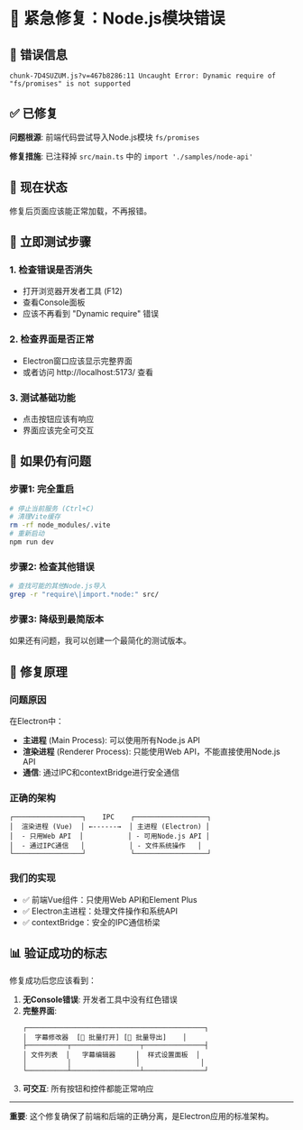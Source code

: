 # 🚨 紧急修复：Node.js模块错误

## 🐛 错误信息
```
chunk-7D4SUZUM.js?v=467b8286:11 Uncaught Error: Dynamic require of "fs/promises" is not supported
```

## ✅ 已修复
**问题根源**: 前端代码尝试导入Node.js模块 `fs/promises`

**修复措施**: 已注释掉 `src/main.ts` 中的 `import './samples/node-api'`

## 🎯 现在状态
修复后页面应该能正常加载，不再报错。

## 🔧 立即测试步骤

### 1. 检查错误是否消失
- 打开浏览器开发者工具 (F12)
- 查看Console面板
- 应该不再看到 "Dynamic require" 错误

### 2. 检查界面是否正常
- Electron窗口应该显示完整界面
- 或者访问 http://localhost:5173/ 查看

### 3. 测试基础功能
- 点击按钮应该有响应
- 界面应该完全可交互

## 🚀 如果仍有问题

### 步骤1: 完全重启
```bash
# 停止当前服务 (Ctrl+C)
# 清理Vite缓存
rm -rf node_modules/.vite
# 重新启动
npm run dev
```

### 步骤2: 检查其他错误
```bash
# 查找可能的其他Node.js导入
grep -r "require\|import.*node:" src/
```

### 步骤3: 降级到最简版本
如果还有问题，我可以创建一个最简化的测试版本。

## 🎯 修复原理

### 问题原因
在Electron中：
- **主进程** (Main Process): 可以使用所有Node.js API
- **渲染进程** (Renderer Process): 只能使用Web API，不能直接使用Node.js API
- **通信**: 通过IPC和contextBridge进行安全通信

### 正确的架构
```
┌─────────────────┐    IPC    ┌──────────────────┐
│  渲染进程 (Vue)  │ ←------→  │ 主进程 (Electron) │
│  - 只用Web API  │           │ - 可用Node.js API │
│  - 通过IPC通信   │           │ - 文件系统操作   │
└─────────────────┘           └──────────────────┘
```

### 我们的实现
- ✅ 前端Vue组件：只使用Web API和Element Plus
- ✅ Electron主进程：处理文件操作和系统API
- ✅ contextBridge：安全的IPC通信桥梁

## 📊 验证成功的标志

修复成功后您应该看到：

1. **无Console错误**: 开发者工具中没有红色错误
2. **完整界面**: 
   ```
   ┌────────────────────────────────────────────┐
   │  字幕修改器  [📁 批量打开] [💾 批量导出]    │
   ├──────────┬─────────────────┬───────────────┤
   │ 文件列表  │   字幕编辑器     │  样式设置面板  │
   │          │                │               │
   └──────────┴─────────────────┴───────────────┘
   ```
3. **可交互**: 所有按钮和控件都能正常响应

---

**重要**: 这个修复确保了前端和后端的正确分离，是Electron应用的标准架构。
